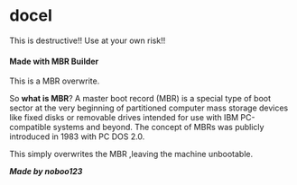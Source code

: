 # docel
This is destructive!! Use at your own risk!!


#### Made with MBR Builder

This is a MBR overwrite.

So **what is MBR**?
A master boot record (MBR) is a special type of boot sector at the very beginning of partitioned computer mass storage devices like fixed disks or removable drives intended for use with IBM PC-compatible systems and beyond. The concept of MBRs was publicly introduced in 1983 with PC DOS 2.0.

This simply overwrites the MBR ,leaving the machine unbootable.


**_Made by noboo123_**
